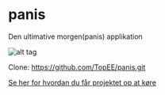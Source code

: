 panis
=====

Den ultimative morgen(panis) applikation

![alt tag](http://aktivtraening.dk/files/bonnier-atr/imagecache/430x250/Mysli-morgenmad.jpg)

Clone: https://github.com/TopEE/panis.git

[Se her for hvordan du får projektet op at køre](tree/master/src/main/readme.md)
